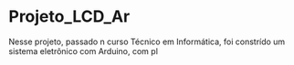 # Projeto_LCD_Ar
Nesse projeto, passado n curso Técnico em Informática, foi constrído um sistema eletrônico com Arduino, com pl
